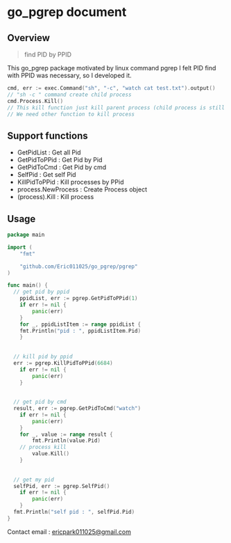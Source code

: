 # go_pgrep document





## Overview 

> find PID by PPID

This go_pgrep package motivated by linux command pgrep
I felt PID find with PPID was necessary, so I developed it.

```go
cmd, err := exec.Command("sh", "-c", "watch cat test.txt").output()
// "sh -c " command create child process
cmd.Process.Kill()  
// This kill function just kill parent process (child process is still alive)
// We need other function to kill process
```





## Support functions 

- GetPidList : Get all Pid
- GetPidToPPid : Get Pid by Pid
- GetPidToCmd : Get Pid by cmd
- SelfPid : Get self Pid
- KillPidToPPid : Kill processes by PPid
- process.NewProcess : Create Process object
- (process).Kill : Kill process





## Usage

```go
package main

import (
	"fmt"

	"github.com/Eric011025/go_pgrep/pgrep"
)

func main() {
  // get pid by ppid
	ppidList, err := pgrep.GetPidToPPid(1)
	if err != nil {
		panic(err)
	}
	for _, ppidListItem := range ppidList {
    fmt.Println("pid : ", ppidListItem.Pid)
	}
  
  
  // kill pid by ppid
  err := pgrep.KillPidToPPid(6684)
	if err != nil {
		panic(err)
	}
  
  
  // get pid by cmd 
  result, err := pgrep.GetPidToCmd("watch")
	if err != nil {
		panic(err)
	}
	for _, value := range result {
		fmt.Println(value.Pid)
    // process kill
		value.Kill()
	}
  
  
  // get my pid
  selfPid, err := pgrep.SelfPid()
	if err != nil {
		panic(err)
	}
  fmt.Println("self pid : ", selfPid.Pid)
}

```


Contact email : ericpark011025@gmail.com
